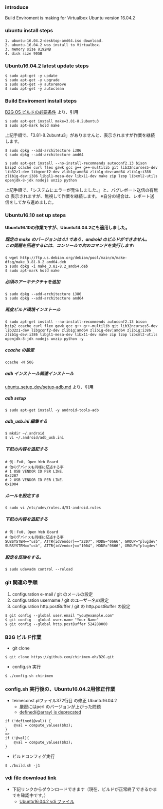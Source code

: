 
### introduce
Build Enviroment is making for Virtualbox
Ubuntu version 16.04.2

### ubuntu install steps
```
1. ubuntu-16.04.2-desktop-amd64.iso download.
2. ubuntu-16.04.2 was install to Virtualbox.
3. memory size 8192MB
4. disk size 90GB
```

### Ubuntu16.04.2 latest update steps
```
$ sudo apt-get -y update
$ sudo apt-get -y upgrade
$ sudo apt-get -y autoremove
$ sudo apt-get -y autoclean
```

### Build Enviroment install steps
[B2G OS ビルドの必要条件](https://developer.mozilla.org/ja/docs/Archive/B2G_OS/B2G_build_prerequisites) より、引用
```
$ sudo apt-get install make=3.81-8.2ubuntu3
$ sudo apt-mark hold make
```

上記手順で、「3.81-8.2ubuntu3」がありませんと、表示されますが作業を継続します。

```
$ sudo dpkg --add-architecture i386
$ sudo dpkg --add-architecture amd64
```

```
$ sudo apt-get install --no-install-recommends autoconf2.13 bison bzip2 ccache curl flex gawk gcc g++ g++-multilib git lib32ncurses5-dev lib32z1-dev libgconf2-dev zlib1g:amd64 zlib1g-dev:amd64 zlib1g:i386 zlib1g-dev:i386 libgl1-mesa-dev libx11-dev make zip lzop libxml2-utils openjdk-8-jdk nodejs unzip python
```

上記手順で、「システムにエラーが発生しました。」と、バグレポート送信の有無の
表示されますが、無視して作業を継続します。
※自分の場合は、レポート送信をしてから進めました。

### Ubuntu16.10 set up steps
#### Ubuntu16.10の作業ですが、Ubuntu14.04.2にも適用しました。

##### 既定の make のバージョンは 4.1 であり、android のビルドができません。<br />この問題を回避するには、コンソールで次のコマンドを実行します:
```
$ wget http://ftp.us.debian.org/debian/pool/main/m/make-dfsg/make_3.81-8.2_amd64.deb
$ sudo dpkg -i make_3.81-8.2_amd64.deb
$ sudo apt-mark hold make
```

##### 必須のアーキテクチャを追加
```
$ sudo dpkg --add-architecture i386
$ sudo dpkg --add-architecture amd64
```

#####  再度ビルド環境インストール
```
$ sudo apt-get install --no-install-recommends autoconf2.13 bison bzip2 ccache curl flex gawk gcc g++ g++-multilib git lib32ncurses5-dev lib32z1-dev libgconf2-dev zlib1g:amd64 zlib1g-dev:amd64 zlib1g:i386 zlib1g-dev:i386 libgl1-mesa-dev libx11-dev make zip lzop libxml2-utils openjdk-8-jdk nodejs unzip python -y
```

#####  ccache の設定
```
ccache -M 50G
```

#####  adb インストール関連インストール
[ubuntu_setup_dev/setup-adb.md](https://github.com/gurezo/ubuntu_setup_dev/blob/master/setup-adb.md) より、引用

#####  adb setup
 ```
$ sudo apt-get install -y android-tools-adb
```

#####  adb_usb.ini 編集する
```
$ mkdir ~/.android
$ vi ~/.android/adb_usb.ini
```

#####  下記の内容を追記する  
~~~~
# 例：Fx0, Open Web Board  
# 他のデバイスも同様に記述する事
# 1 USB VENDOR ID PER LINE.
0x2207
# 2 USB VENDOR ID PER LINE.
0x1004
~~~~

#####  ルールを設定する
```
$ sudo vi /etc/udev/rules.d/51-android.rules
```

#####   下記の内容を追記する
~~~~
# 例：Fx0, Open Web Board  
# 他のデバイスも同様に記述する事
SUBSYSTEM=="usb", ATTR{idVendor}=="2207", MODE="0666", GROUP="plugdev"
SUBSYSTEM=="usb", ATTR{idVendor}=="1004", MODE="0666", GROUP="plugdev"
~~~~

#####  設定を反映をする。
```
$ sudo udevadm control --reload
```

### git 関連の手順
1. configuration e-mail / git のメールの設定
2. configuration username / git のユーザー名の設定
3. configuration http.postBuffer / git の http.postBuffer の設定

```
$ git config --global user.email "you@example.com"
$ git config --global user.name "Your Name"
$ git config --global http.postBuffer 524288000
```

### B2G ビルド作業
- git clone
```
$ git clone https://github.com/chirimen-oh/B2G.git
```
- config.sh 実行
```
$ ./config.sh chirimen
```

### config.sh 実行後の、Ubuntu16.04.2用修正作業
- teimeconst.plファイル372行目 の修正 Ubuntu16.04.2
  - 厳密にはperl のバージョンが上がった問題
  - [defined(@array) is deprecated](http://search.cpan.org/~rjbs/perl-5.16.0/pod/perldiag.pod#defined(@array)_is_deprecated)
```
if (!defined(@val)) {
    @val = compute_values($hz);
}
=>
if (!@val){
    @val = compute_values($hz);
}
```
- ビルドコンフィグ実行
```
$ ./build.sh -j1
```

### vdi file download link
- 下記リンクからダウンロードできます（現在、ビルドが正常終了できるかまでを確認中です。）
  - [Ubuntu16.04.2 vdi ファイル](https://drive.google.com/open?id=0Bw4DSuL6h4j_RzJJb1VMTU9TSnM)
